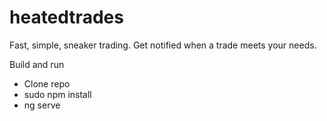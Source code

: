 # heatedtrades
Fast, simple, sneaker trading. Get notified when a trade meets your needs.

Build and run
- Clone repo
- sudo npm install
- ng serve
